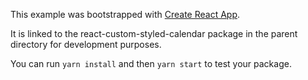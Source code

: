 This example was bootstrapped with [Create React App](https://github.com/facebook/create-react-app).

It is linked to the react-custom-styled-calendar package in the parent directory for development purposes.

You can run `yarn install` and then `yarn start` to test your package.
